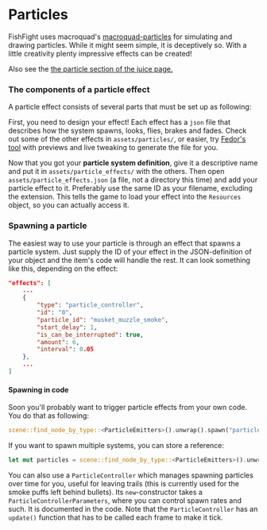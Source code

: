 # Particles
FishFight uses macroquad's [macroquad-particles](https://crates.io/crates/macroquad-particles) for simulating and drawing particles. While it might seem simple, it is deceptively so. With a little creativity plenty impressive effects can be created!

Also see the [the particle section of the juice page.](../juice.md#particles)

### The components of a particle effect
A particle effect consists of several parts that must be set up as following:

First, you need to design your effect! Each effect has a `json` file that describes how the system spawns, looks, flies, brakes and fades. Check out some of the other effects  in `assets/particles/`, or easier, try [Fedor's tool](https://fedorgames.itch.io/macroquad-particles) with previews and live tweaking to generate the file for you. 

Now that you got your **particle system definition**, give it a descriptive name and put it in `assets/particle_effects/` with the others. Then open `assets/particle_effects.json` (a file, not a directory this time) and add your particle effect to it. Preferably use the same ID as your filename, excluding the extension. This tells the game to load your effect into the `Resources` object, so you can actually access it.

### Spawning a particle
The easiest way to use your particle is through an effect that spawns a particle system. Just supply the ID of your effect in the JSON-definition of your object and the item's code will handle the rest. It can look something like this, depending on the effect:

```json
"effects": [
	...
	{
		"type": "particle_controller",
		"id": "0",
		"particle_id": "musket_muzzle_smoke",
		"start_delay": 1,
		"is_can_be_interrupted": true,
		"amount": 6,
		"interval": 0.05
	},
	...
]
```

#### Spawning in code
Soon you'll probably want to trigger particle effects from your own code. You do that as following:
```rust
scene::find_node_by_type::<ParticleEmitters>().unwrap().spawn("particle_id_here", position: Vec2);
```
If you want to spawn multiple systems, you can store a reference:
```rust
let mut particles = scene::find_node_by_type::<ParticleEmitters>().unwrap();
```

You can also use a `ParticleController` which manages spawning particles over time for you, useful for leaving trails (this is currently used for the smoke puffs left behind bullets). Its `new`-constructor takes a `ParticleControllerParameters`, where you can control spawn rates and such. It is documented in the code. Note that the `ParticleController` has an `update()` function that has to be called each frame to make it tick.